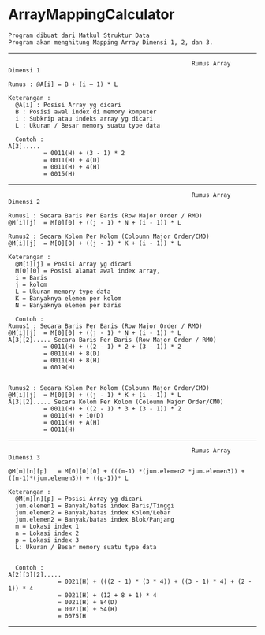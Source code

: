 # ArrayMappingCalculator
```
Program dibuat dari Matkul Struktur Data
Program akan menghitung Mapping Array Dimensi 1, 2, dan 3.
```

-------------------------------------------------------------------------------------------------------------------------------------------------------------
```
                                                    Rumus Array Dimensi 1

Rumus : @A[i] = B + (i – 1) * L

Keterangan :
  @A[i] : Posisi Array yg dicari
  B : Posisi awal index di memory komputer
  i : Subkrip atau indeks array yg dicari
  L : Ukuran / Besar memory suatu type data
  
  Contoh :
A[3].....
          = 0011(H) + (3 - 1) * 2
          = 0011(H) + 4(D)
          = 0011(H) + 4(H)
          = 0015(H)
```

-------------------------------------------------------------------------------------------------------------------------------------------------------------
```
                                                    Rumus Array Dimensi 2

Rumus1 : Secara Baris Per Baris (Row Major Order / RMO)
@M[i][j]  = M[0][0] + ((j - 1) * N + (i - 1)) * L

Rumus2 : Secara Kolom Per Kolom (Coloumn Major Order/CMO)
@M[i][j]  = M[0][0] + ((j - 1) * K + (i - 1)) * L

Keterangan :
  @M[i][j] = Posisi Array yg dicari
  M[0][0] = Posisi alamat awal index array,
  i = Baris
  j = kolom
  L = Ukuran memory type data
  K = Banyaknya elemen per kolom
  N = Banyaknya elemen per baris
  
  Contoh :
Rumus1 : Secara Baris Per Baris (Row Major Order / RMO)
@M[i][j]  = M[0][0] + ((j - 1) * N + (i - 1)) * L
A[3][2]..... Secara Baris Per Baris (Row Major Order / RMO)
          = 0011(H) + ((2 - 1) * 2 + (3 - 1)) * 2
          = 0011(H) + 8(D)
          = 0011(H) + 8(H)
          = 0019(H)


Rumus2 : Secara Kolom Per Kolom (Coloumn Major Order/CMO)
@M[i][j]  = M[0][0] + ((j - 1) * K + (i - 1)) * L
A[3][2]..... Secara Kolom Per Kolom (Coloumn Major Order/CMO)
          = 0011(H) + ((2 - 1) * 3 + (3 - 1)) * 2
          = 0011(H) + 10(D)
          = 0011(H) + A(H)
          = 0011(H)
```
-------------------------------------------------------------------------------------------------------------------------------------------------------------
```
                                                    Rumus Array Dimensi 3

@M[m][n][p]   = M[0][0][0] + (((m-1) *(jum.elemen2 *jum.elemen3)) + ((n-1)*(jum.elemen3)) + ((p-1))* L

Keterangan :
  @M[m][n][p] = Posisi Array yg dicari
  jum.elemen1 = Banyak/batas index Baris/Tinggi 
  jum.elemen2 = Banyak/batas index Kolom/Lebar 
  jum.elemen2 = Banyak/batas index Blok/Panjang 
  m = Lokasi index 1 
  n = Lokasi index 2 
  p = Lokasi index 3 
  L: Ukuran / Besar memory suatu type data 


  Contoh :
A[2][3][2].....
              = 0021(H) + (((2 - 1) * (3 * 4)) + ((3 - 1) * 4) + (2 - 1)) * 4
              = 0021(H) + (12 + 8 + 1) * 4
              = 0021(H) + 84(D)
              = 0021(H) + 54(H)
              = 0075(H
```
---------------------------------------------------------------------------------------------------------
           

